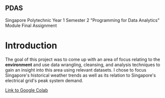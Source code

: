 ## PDAS
Singapore Polytechnic Year 1 Semester 2 "Programming for Data Analytics" Module Final Assignment

# Introduction
The goal of this project was to come up with an area of focus relating to the **environment** and use data wrangling, cleansing, and analysis techniques to gain an insight into this area using relevant datasets. I chose to focus Singapore's historical weather trends as well as its relation to Singapore's electrical grid's peak system demand.

[Link to Google Colab](https://colab.research.google.com/drive/19inyV2ZzRiLrVecuEddCDC0X27dextLx#scrollTo=Rh_lgWNVgw3J&line=1&uniqifier=1)
